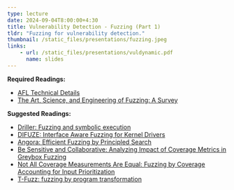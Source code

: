 ```yaml
---
type: lecture
date: 2024-09-04T8:00:00+4:30
title: Vulnerability Detection - Fuzzing (Part 1)
tldr: "Fuzzing for vulnerability detection."
thumbnail: /static_files/presentations/fuzzing.jpeg
links:
    - url: /static_files/presentations/vuldynamic.pdf
      name: slides
---
```

**Required Readings:**
- [AFL Technical Details](https://github.com/purs3lab/AFLplusplus/blob/stable/docs/technical_details.md)
- [The Art, Science, and Engineering of Fuzzing: A Survey](https://arxiv.org/pdf/1812.00140.pdf)

**Suggested Readings:**
- [Driller: Fuzzing and symbolic execution](https://sites.cs.ucsb.edu/~vigna/publications/2016_NDSS_Driller.pdf)
- [DIFUZE: Interface Aware Fuzzing for Kernel Drivers](https://acmccs.github.io/papers/p2123-corinaA.pdf)
- [Angora: Efficient Fuzzing by Principled Search](https://web.cs.ucdavis.edu/~hchen/paper/chen2018angora.pdf)
- [Be Sensitive and Collaborative: Analyzing Impact of Coverage Metrics in Greybox Fuzzing](https://www.cs.ucr.edu/~heng/pubs/afl-sensitive.pdf)
- [Not All Coverage Measurements Are Equal: Fuzzing by Coverage Accounting for Input Prioritization](https://www.ndss-symposium.org/wp-content/uploads/2020/02/24422-paper.pdf)
- [T-Fuzz: fuzzing by program transformation](https://nebelwelt.net/files/18Oakland.pdf)